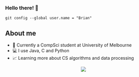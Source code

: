 ### Hello there! :wave: 
`git config --global user.name = "Brian"`
## About me
<ul>
  <li> 🎒 Currently a CompSci student at University of Melbourne </li>
  <li> 💻 I use Java, C and Python </li>
  <li> 📈 Learning more about CS algorithms and data processing </li>
</ul> 
<p align="center"> <img src="https://user-images.githubusercontent.com/76241135/110472451-7d453400-8131-11eb-9373-37a5e62921c3.jpg"> </p>
